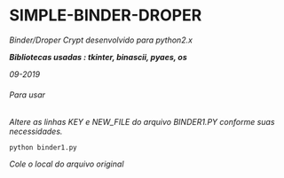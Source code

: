 # SIMPLE-BINDER-DROPER
*Binder/Droper Crypt desenvolvido para python2.x*

***Bibliotecas usadas : tkinter, binascii, pyaes, os***

*09-2019*

###### Para usar


*Altere as linhas KEY e NEW_FILE do arquivo BINDER1.PY conforme suas necessidades.*

```python binder1.py```

*Cole o local do arquivo original*
